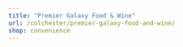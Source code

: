 ```yaml
---
title: "Premier Galaxy Food & Wine"
url: /colchester/premier-galaxy-food-and-wine/
shop: convenience
---
```

